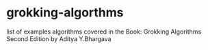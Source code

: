 # grokking-algorthms

list of examples algorithms covered in the Book: Grokking Algorithms Second Edition by Aditya Y.Bhargava